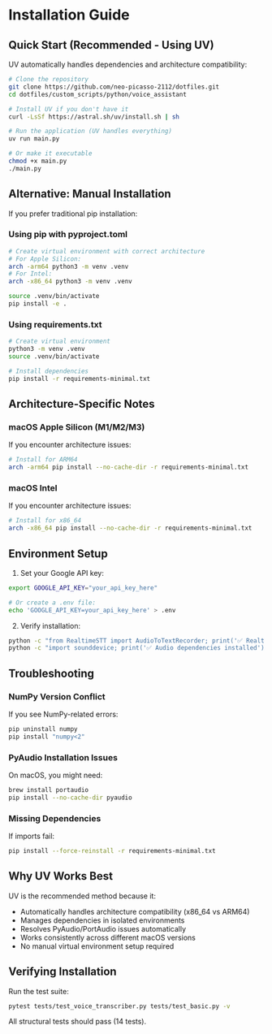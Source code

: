 # Installation Guide

## Quick Start (Recommended - Using UV)

UV automatically handles dependencies and architecture compatibility:

```bash
# Clone the repository
git clone https://github.com/neo-picasso-2112/dotfiles.git
cd dotfiles/custom_scripts/python/voice_assistant

# Install UV if you don't have it
curl -LsSf https://astral.sh/uv/install.sh | sh

# Run the application (UV handles everything)
uv run main.py

# Or make it executable
chmod +x main.py
./main.py
```

## Alternative: Manual Installation

If you prefer traditional pip installation:

### Using pip with pyproject.toml
```bash
# Create virtual environment with correct architecture
# For Apple Silicon:
arch -arm64 python3 -m venv .venv
# For Intel:
arch -x86_64 python3 -m venv .venv

source .venv/bin/activate
pip install -e .
```

### Using requirements.txt
```bash
# Create virtual environment
python3 -m venv .venv
source .venv/bin/activate

# Install dependencies
pip install -r requirements-minimal.txt
```

## Architecture-Specific Notes

### macOS Apple Silicon (M1/M2/M3)
If you encounter architecture issues:
```bash
# Install for ARM64
arch -arm64 pip install --no-cache-dir -r requirements-minimal.txt
```

### macOS Intel
If you encounter architecture issues:
```bash
# Install for x86_64
arch -x86_64 pip install --no-cache-dir -r requirements-minimal.txt
```

## Environment Setup

1. Set your Google API key:
```bash
export GOOGLE_API_KEY="your_api_key_here"

# Or create a .env file:
echo 'GOOGLE_API_KEY=your_api_key_here' > .env
```

2. Verify installation:
```bash
python -c "from RealtimeSTT import AudioToTextRecorder; print('✅ RealtimeSTT installed')"
python -c "import sounddevice; print('✅ Audio dependencies installed')"
```

## Troubleshooting

### NumPy Version Conflict
If you see NumPy-related errors:
```bash
pip uninstall numpy
pip install "numpy<2"
```

### PyAudio Installation Issues
On macOS, you might need:
```bash
brew install portaudio
pip install --no-cache-dir pyaudio
```

### Missing Dependencies
If imports fail:
```bash
pip install --force-reinstall -r requirements-minimal.txt
```

## Why UV Works Best

UV is the recommended method because it:
- Automatically handles architecture compatibility (x86_64 vs ARM64)
- Manages dependencies in isolated environments
- Resolves PyAudio/PortAudio issues automatically
- Works consistently across different macOS versions
- No manual virtual environment setup required

## Verifying Installation

Run the test suite:
```bash
pytest tests/test_voice_transcriber.py tests/test_basic.py -v
```

All structural tests should pass (14 tests).